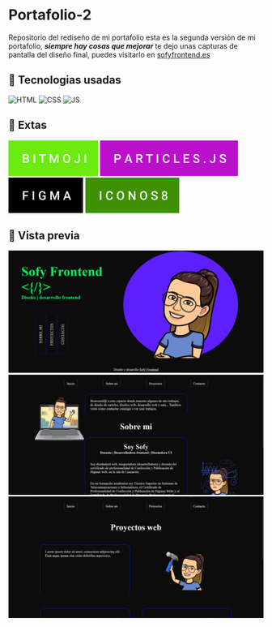 # Portafolio-2
Repositorio del rediseño de mi portafolio 
esta es la segunda versión de mi portafolio, **_siempre hay cosas que mejorar_** te dejo unas 
capturas de pantalla del diseño final, puedes visitarlo en [sofyfrontend.es](http://sofyfrontend.es/)


## 📍 Tecnologias usadas 

![HTML](https://img.shields.io/badge/html5%20-%23E34F26.svg?&style=for-the-badge&logo=html5&logoColor=white)
![CSS](https://img.shields.io/badge/css3%20-%231572B6.svg?&style=for-the-badge&logo=css3&logoColor=white)
![JS](https://img.shields.io/badge/javascript%20-%23323330.svg?&style=for-the-badge&logo=javascript&logoColor=%23F7DF1E)

## 📍 Extas
![bitmoji](https://github.com/SofyFrontend/portafolio-2/blob/main/img-read/bitmoji.svg)
![particles.js](https://github.com/SofyFrontend/portafolio-2/blob/main/img-read/particles.js.svg)
![figma](https://github.com/SofyFrontend/portafolio-2/blob/main/img-read/figma.svg)
![iconos8](https://github.com/SofyFrontend/portafolio-2/blob/main/img-read/iconos8.svg)


## 📍 Vista previa 
![vista previa](https://github.com/SofyFrontend/portafolio-2/blob/main/vistaprevia1.png)
![vista previa 2](https://github.com/SofyFrontend/portafolio-2/blob/main/vistaprevia2.png)
![vista previa 3 ](https://github.com/SofyFrontend/portafolio-2/blob/main/vistaprevia3.png)
